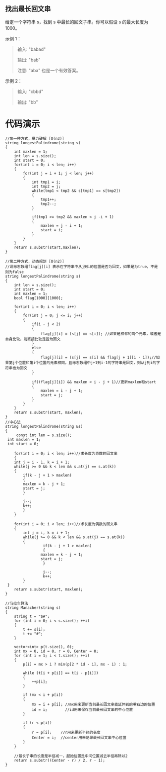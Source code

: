 ## 找出最长回文串 ##
给定一个字符串 s，找到 s 中最长的回文子串。你可以假设 s 的最大长度为 1000。

示例 1：
> 输入: "babad"
> 
> 输出: "bab"
> 
> 注意: "aba" 也是一个有效答案。

示例 2：

> 输入: "cbbd"
> 
> 输出: "bb"
# 代码演示 #

    //第一种方式，暴力破解 [O(n3)]
    string longestPalindrome(string s) 
    {
        int maxlen = 1;
        int len = s.size();
        int start = 0;
        for(int i = 0; i < len; i++)
        {
            for(int j = i + 1; j < len; j++)
            {
                int tmp1 = i;
                int tmp2 = j;
                while(tmp1 < tmp2 && s[tmp1] == s[tmp2])
                {
                    tmp1++;
                    tmp2--;
                }
                
                if(tmp1 >= tmp2 && maxlen < j -i + 1)
                {
                    maxlen = j - i + 1;
                    start = i;
                }
            }
        }
        return s.substr(start,maxlen);
    }
		
    //第二种方式，动态规划 [O(n2)]
    //设标志数组flag[j][i] 表示在字符串中从j到i的位置是否为回文，如果是为true，不是则为false
    string longestPalindrome(string s) 
    {
        int len = s.size();
        int start = 0;
        int maxlen = 1;
        bool flag[1000][1000];
        
        for(int i = 0; i < len; i++)
        {
            for(int j = 0; j <= i; j++)
            {
                if(i - j < 2)
                {
                    flag[j][i] = (s[j] == s[i]); //如果是相邻的两个元素，或者是自身比较，则直接比较是否为回文
                }
                else
                {
                    flag[j][i] = (s[j] == s[i] && flag[j + 1][i - 1]);//如果第j个位置和第i个位置的元素相同，且标志数组中j+1到i-1的字符串是回文，则从j到i的字符串也为回文
                }
                
                if((flag[j][i]) && maxlen < i - j + 1)//更新maxlen和start
                {
                    maxlen = i - j + 1;
                    start = j;
                }
            }
        }
        return s.substr(start, maxlen);
    }
    //中心法
    string longestPalindrome(string &s)
    {
    	 const int len = s.size();
   	 int maxlen = 1;
   	 int start = 0;

    	for(int i = 0; i < len; i++)//求长度为奇数的回文串
    	{
		int j = i - 1, k = i + 1;
		while(j >= 0 && k < len && s.at(j) == s.at(k))
		{
		    if(k - j + 1 > maxlen)
		    {
			maxlen = k - j + 1;
			start = j;
		    }

		    j--;
		    k++;
        	}
    	}

    	for(int i = 0; i < len; i++)//求长度为偶数的回文串
    	{
        	int j = i, k = i + 1;
        	while(j >= 0 && k < len && s.at(j) == s.at(k))
        	{
            	     if(k - j + 1 > maxlen)
            	     {
                	maxlen = k - j + 1;
                	start = j;
            	     }

            	     j--;
            	     k++;
        	}
   	 }
    	return s.substr(start, maxlen);
    }
   
    //马拉车算法
    string Manacher(string s) 
	{
		string t = "$#";
		for (int i = 0; i < s.size(); ++i) 
		{
			t += s[i];
			t += "#";
		}
		
		vector<int> p(t.size(), 0);
		int mx = 0, id = 0, r = 0, Center = 0;
		for (int i = 1; i < t.size(); ++i) 
		{
			p[i] = mx > i ? min(p[2 * id - i], mx - i) : 1;

			while (t[i + p[i]] == t[i - p[i]])
			{
				++p[i];
			}

			if (mx < i + p[i]) 
			{
				mx = i + p[i]; //mx用来更新当前最长回文串能延伸到的嘴右边的位置
				id = i;        //id用来保存当前最长回文串的中心位置
			}

			if (r < p[i]) 
			{
				r = p[i];    //r用来更新半径的长度
				Center = i;  //center用来记录最长回文串中心位置
			}
		}

		//最长子串的长度是半径减一，起始位置是中间位置减去半径再除以2
		return s.substr((Center - r) / 2, r - 1);
	}
